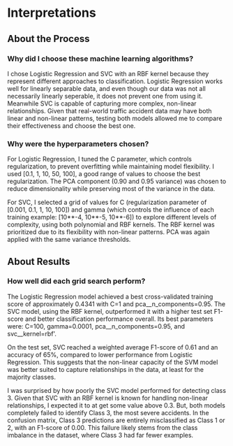 # Interpretations 

## About the Process

### Why did I choose these machine learning algorithms?
I chose Logistic Regression and SVC with an RBF kernel because they represent different approaches to classification. Logistic Regression works well for linearly separable data, and even though our data was not all necessarily linearly seperable, it does not prevent one from using it. Meanwhile SVC is capable of capturing more complex, non-linear relationships. Given that real-world traffic accident data may have both linear and non-linear patterns, testing both models allowed me to compare their effectiveness and choose the best one.

### Why were the hyperparameters chosen?

For Logistic Regression, I tuned the C parameter, which controls regularization, to prevent overfitting while maintaining model flexibility. I used [0.1, 1, 10, 50, 100], a good range of values to choose the best regularization. The PCA component (0.90 and 0.95 variance) was chosen to reduce dimensionality while preserving most of the variance in the data.

For SVC, I selected a grid of values for C (regularization parameter of [0.001, 0.1, 1, 10, 100]) and gamma (which controls the influence of each training example: [10**-4, 10**-5, 10**-6]) to explore different levels of complexity, using both polynomial and RBF kernels. The RBF kernel was prioritized due to its flexibility with non-linear patterns. PCA was again applied with the same variance thresholds.


## About Results

### How well did each grid search perform?

The Logistic Regression model achieved a best cross-validated training score of approximately 0.4341 with C=1 and pca__n_components=0.95. The SVC model, using the RBF kernel, outperformed it with a higher test set F1-score and better classification performance overall. Its best parameters were: C=100, gamma=0.0001, pca__n_components=0.95, and svc__kernel=rbf'.

On the test set, SVC reached a weighted average F1-score of 0.61 and an accuracy of 65%, compared to lower performance from Logistic Regression. This suggests that the non-linear capacity of the SVM model was better suited to capture relationships in the data, at least for the majority classes.

I was surprised by how poorly the SVC model performed for detecting class 3. Given that SVC with an RBF kernel is known for handling non-linear relationships, I expected it to at get some value above 0.3. But, both models completely failed to identify Class 3, the most severe accidents. In the confusion matrix, Class 3 predictions are entirely misclassified as Class 1 or 2, with an F1-score of 0.00. This failure likely stems from the class imbalance in the dataset, where Class 3 had far fewer examples.
